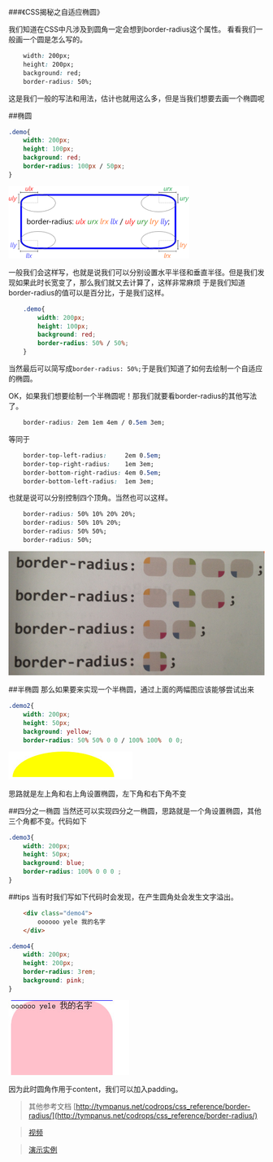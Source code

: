 ###《CSS揭秘之自适应椭圆》

我们知道在CSS中凡涉及到圆角一定会想到border-radius这个属性。
看看我们一般画一个圆是怎么写的。
```css
	width: 200px;
	height: 200px;
	background: red;
	border-radius: 50%;
```
这是我们一般的写法和用法，估计也就用这么多，但是当我们想要去画一个椭圆呢

##椭圆
```css
.demo{
	width: 200px;
	height: 100px;
	background: red;
	border-radius: 100px / 50px;
}
```

![border-radius原理](./img/border-radius计算原理.png)

一般我们会这样写，也就是说我们可以分别设置水平半径和垂直半径。但是我们发现如果此时长宽变了，那么我们就又去计算了，这样非常麻烦
于是我们知道border-radius的值可以是百分比，于是我们这样。
```css
	.demo{
		width: 200px;
		height: 100px;
		background: red;
		border-radius: 50% / 50%;
	}
```
当然最后可以简写成`border-radius: 50%;`于是我们知道了如何去绘制一个自适应的椭圆。

OK，如果我们想要绘制一个半椭圆呢！那我们就要看border-radius的其他写法了。
```css
	border-radius: 2em 1em 4em / 0.5em 3em;
```
等同于
```css
	border-top-left-radius:     2em 0.5em;
	border-top-right-radius:    1em 3em;
	border-bottom-right-radius: 4em 0.5em;
	border-bottom-left-radius:  1em 3em;
```
也就是说可以分别控制四个顶角。当然也可以这样。
```css
	border-radius: 50% 10% 20% 20%;
	border-radius: 50% 10% 20%;
	border-radius: 50% 50%;
	border-radius: 50%;
```

![border-radius简化写法](./img/border-radius.jpg)

##半椭圆
那么如果要来实现一个半椭圆，通过上面的两幅图应该能够尝试出来
```css
.demo2{
	width: 200px;
	height: 50px;
	background: yellow;
	border-radius: 50% 50% 0 0 / 100% 100%  0 0;
```

![效果图](./img/半圆示意图.jpg)

思路就是左上角和右上角设置椭圆，左下角和右下角不变

##四分之一椭圆
当然还可以实现四分之一椭圆，思路就是一个角设置椭圆，其他三个角都不变。代码如下
```css
.demo3{
	width: 200px;
	height: 50px;
	background: blue;
	border-radius: 100% 0 0 0 ;
}
```

##tips
当有时我们写如下代码时会发现，在产生圆角处会发生文字溢出。
```html
	<div class="demo4">
		oooooo yele 我的名字
	</div>
```
```css
.demo4{
	width: 200px;
	height: 200px;
	border-radius: 3rem;
	background: pink;
}
```
![效果图](./img/圆角溢出示意图.jpg)

因为此时圆角作用于content，我们可以加入padding。


>其他参考文档
>[http://tympanus.net/codrops/css_reference/border-radius/](http://tympanus.net/codrops/css_reference/border-radius/)

>[视频](https://www.youtube.com/watch?v=b9HGzJIcfDE)

>[演示实例](http://lea.verou.me/humble-border-radius/#for-browser)






